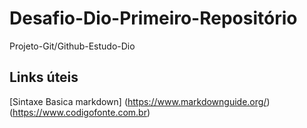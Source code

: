 # Desafio-Dio-Primeiro-Repositório
Projeto-Git/Github-Estudo-Dio

## Links úteis
[Sintaxe Basica markdown] (https://www.markdownguide.org/)(https://www.codigofonte.com.br)
